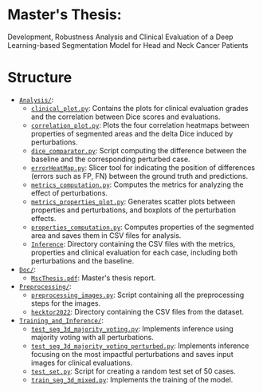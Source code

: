 # Master's Thesis: 
Development, Robustness Analysis and Clinical Evaluation of a Deep Learning-based Segmentation Model for Head and Neck Cancer Patients

# Structure

 * [`Analysis/`](Analysis/):
     * [`clinical_plot.py`](Analysis/clinical_plot.py): Contains the plots for clinical evaluation grades and the correlation between Dice scores and evaluations.
     * [`correlation_plot.py`](Analysis/correlation_plot.py): Plots the four correlation heatmaps between properties of segmented areas and the delta Dice induced by perturbations.
     * [`dice_comparator.py`](Analysis/dice_comparator.py): Script computing the difference between the baseline and the corresponding perturbed case.
     * [`errorHeatMap.py`](Analysis/errorHeatMap.py): Slicer tool for indicating the position of differences (errors such as FP, FN) between the ground truth and predictions.
     * [`metrics_computation.py`](Analysis/metrics_computation.py): Computes the metrics for analyzing the effect of perturbations.
     * [`metrics_properties_plot.py`](Analysis/metrics_properties_plot.py): Generates scatter plots between properties and perturbations, and boxplots of the perturbation effects.
     * [`properties_computation.py`](Analysis/properties_computation.py): Computes properties of the segmented area and saves them in CSV files for analysis.
     * [`Inference`](Analysis/Inference): Directory containing the CSV files with the metrics, properties and clinical evaluation for each case, including both perturbations and the baseline.
 * [`Doc/`](Doc/):
     * [`MscThesis.pdf`](Doc/MscThesis.pdf): Master's thesis report.
 * [`Preprocessing/`](Preprocessing/):
     * [`preprocessing_images.py`](Preprocessing/preprocessing_images.py): Script containing all the preprocessing steps for the images.
     * [`hecktor2022`](Preprocessing/hecktor2022): Directory containing the CSV files from the dataset.
 * [`Training_and_Inference/`](Training_and_Inference/):
     * [`test_seg_3d_majority_voting.py`](Training_and_Inference/test_seg_3d_majority_voting.py): Implements inference using majority voting with all perturbations.
     * [`test_seg_3d_majority_voting_perturbed.py`](Training_and_Inference/test_seg_3d_majority_voting_perturbed.py): Implements inference focusing on the most impactful perturbations and saves input images for clinical evaluations.
     * [`test_set.py`](Training_and_Inference/test_set.py): Script for creating a random test set of 50 cases.
     * [`train_seg_3d_mixed.py`](Training_and_Inference/train_seg_3d_mixed.py): Implements the training of the model.


